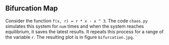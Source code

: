 ## Bifurcation Map
Consider the function `f(x, r) = r * x - x ^ 3`.
The code `chaos.py` simulates this system for `num` times and when the
system reaches equilibrium, it saves the latest results. It repeats
this process for a range of the variable `r`. The resulting plot is in
figure `bifurcation.jpg`.
`
